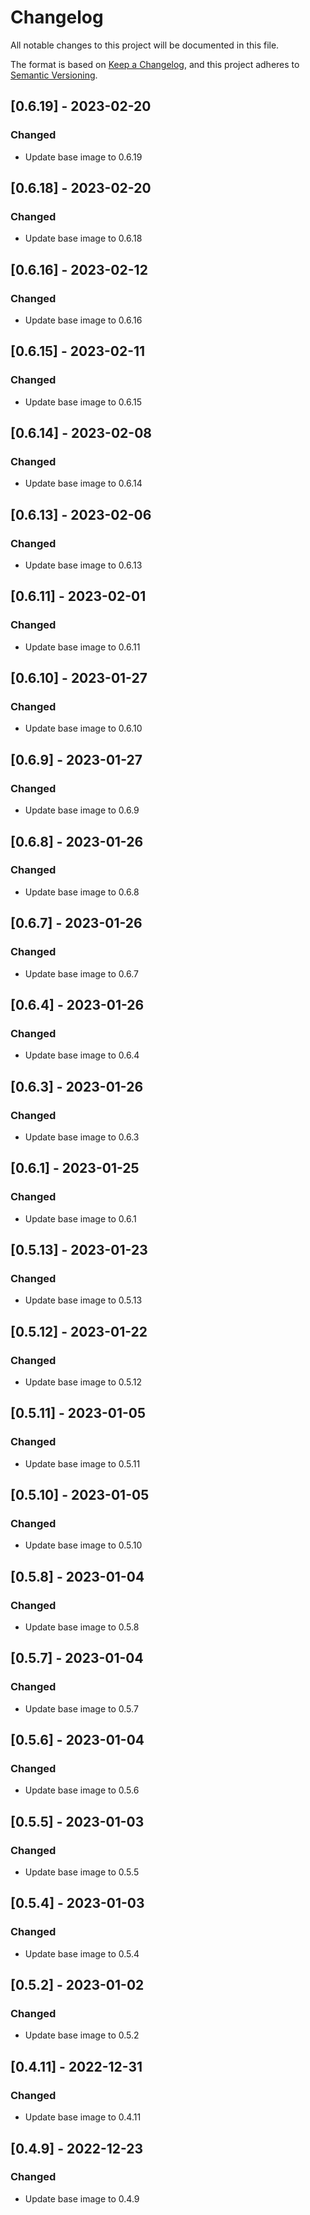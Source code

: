 # Changelog
All notable changes to this project will be documented in this file.

The format is based on [Keep a Changelog](https://keepachangelog.com/en/1.0.0/),
and this project adheres to [Semantic Versioning](https://semver.org/spec/v2.0.0.html).

## [0.6.19] - 2023-02-20
### Changed
- Update base image to 0.6.19

## [0.6.18] - 2023-02-20
### Changed
- Update base image to 0.6.18

## [0.6.16] - 2023-02-12
### Changed
- Update base image to 0.6.16

## [0.6.15] - 2023-02-11
### Changed
- Update base image to 0.6.15

## [0.6.14] - 2023-02-08
### Changed
- Update base image to 0.6.14

## [0.6.13] - 2023-02-06
### Changed
- Update base image to 0.6.13

## [0.6.11] - 2023-02-01
### Changed
- Update base image to 0.6.11

## [0.6.10] - 2023-01-27
### Changed
- Update base image to 0.6.10

## [0.6.9] - 2023-01-27
### Changed
- Update base image to 0.6.9

## [0.6.8] - 2023-01-26
### Changed
- Update base image to 0.6.8

## [0.6.7] - 2023-01-26
### Changed
- Update base image to 0.6.7

## [0.6.4] - 2023-01-26
### Changed
- Update base image to 0.6.4

## [0.6.3] - 2023-01-26
### Changed
- Update base image to 0.6.3

## [0.6.1] - 2023-01-25
### Changed
- Update base image to 0.6.1

## [0.5.13] - 2023-01-23
### Changed
- Update base image to 0.5.13

## [0.5.12] - 2023-01-22
### Changed
- Update base image to 0.5.12

## [0.5.11] - 2023-01-05
### Changed
- Update base image to 0.5.11

## [0.5.10] - 2023-01-05
### Changed
- Update base image to 0.5.10

## [0.5.8] - 2023-01-04
### Changed
- Update base image to 0.5.8

## [0.5.7] - 2023-01-04
### Changed
- Update base image to 0.5.7

## [0.5.6] - 2023-01-04
### Changed
- Update base image to 0.5.6

## [0.5.5] - 2023-01-03
### Changed
- Update base image to 0.5.5

## [0.5.4] - 2023-01-03
### Changed
- Update base image to 0.5.4

## [0.5.2] - 2023-01-02
### Changed
- Update base image to 0.5.2

## [0.4.11] - 2022-12-31
### Changed
- Update base image to 0.4.11

## [0.4.9] - 2022-12-23
### Changed
- Update base image to 0.4.9
